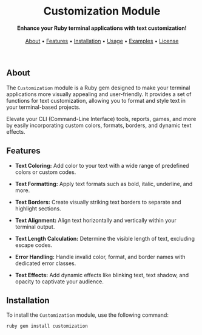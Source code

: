 <h1 align="center">Customization Module</h1>

<div align="center">
  <strong>Enhance your Ruby terminal applications with text customization!</strong>
</div>

<br />

<div align="center">
  <a href="#about">About</a> •
  <a href="#features">Features</a> •
  <a href="#installation">Installation</a> •
  <a href="#usage">Usage</a> •
  <a href="#examples">Examples</a> •
  <a href="#license">License</a>
</div>

<br />

<br />

## About

The `Customization` module is a Ruby gem designed to make your terminal applications more visually appealing and user-friendly. It provides a set of functions for text customization, allowing you to format and style text in your terminal-based projects.

Elevate your CLI (Command-Line Interface) tools, reports, games, and more by easily incorporating custom colors, formats, borders, and dynamic text effects.

## Features

- **Text Coloring:** Add color to your text with a wide range of predefined colors or custom codes.

- **Text Formatting:** Apply text formats such as bold, italic, underline, and more.

- **Text Borders:** Create visually striking text borders to separate and highlight sections.

- **Text Alignment:** Align text horizontally and vertically within your terminal output.

- **Text Length Calculation:** Determine the visible length of text, excluding escape codes.

- **Error Handling:** Handle invalid color, format, and border names with dedicated error classes.

- **Text Effects:** Add dynamic effects like blinking text, text shadow, and opacity to captivate your audience.

## Installation

To install the `Customization` module, use the following command:

```bash
ruby gem install customization
